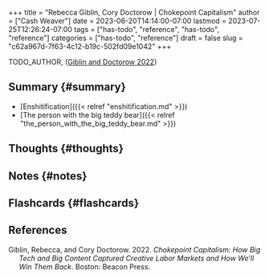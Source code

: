 +++
title = "Rebecca Giblin, Cory Doctorow | Chokepoint Capitalism"
author = ["Cash Weaver"]
date = 2023-06-20T14:14:00-07:00
lastmod = 2023-07-25T12:26:24-07:00
tags = ["has-todo", "reference", "has-todo", "reference"]
categories = ["has-todo", "reference"]
draft = false
slug = "c62a967d-7f63-4c12-b19c-502fd09e1042"
+++

TODO_AUTHOR, (<a href="#citeproc_bib_item_1">Giblin and Doctorow 2022</a>)


## Summary {#summary}

-   [Enshitification]({{< relref "enshitification.md" >}})
-   [The person with the big teddy bear]({{< relref "the_person_with_the_big_teddy_bear.md" >}})


## Thoughts {#thoughts}


## Notes {#notes}


## Flashcards {#flashcards}

## References

<style>.csl-entry{text-indent: -1.5em; margin-left: 1.5em;}</style><div class="csl-bib-body">
  <div class="csl-entry"><a id="citeproc_bib_item_1"></a>Giblin, Rebecca, and Cory Doctorow. 2022. <i>Chokepoint Capitalism: How Big Tech and Big Content Captured Creative Labor Markets and How We’ll Win Them Back</i>. Boston: Beacon Press.</div>
</div>

